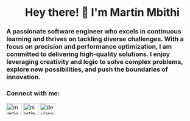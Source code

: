 <h1 align="center">Hey there! 👾 I'm Martin Mbithi</h1>
<h3 align="left">
A passionate software engineer who excels in continuous learning and thrives on tackling diverse challenges. With a focus on precision and performance optimization, I am committed to delivering high-quality solutions. I enjoy leveraging creativity and logic to solve complex problems, explore new possibilities, and push the boundaries of innovation.
</h3>

<h3 align="left">Connect with me:</h3>
<p align="left">
<a href="https://twitter.com/martinezmbithi" target="blank"><img align="center" src="https://raw.githubusercontent.com/rahuldkjain/github-profile-readme-generator/master/src/images/icons/Social/twitter.svg" alt="martinezmbithi" height="30" width="40" /></a>
<a href="https://linkedin.com/in/martin-mbithi-6626b617a" target="blank"><img align="center" src="https://raw.githubusercontent.com/rahuldkjain/github-profile-readme-generator/master/src/images/icons/Social/linked-in-alt.svg" alt="martin-mbithi-6626b617a" height="30" width="40" /></a>
<a href="https://fb.com/devlansolutions" target="blank"><img align="center" src="https://raw.githubusercontent.com/rahuldkjain/github-profile-readme-generator/master/src/images/icons/Social/facebook.svg" alt="devlansolutions" height="30" width="40" /></a>
</p>



